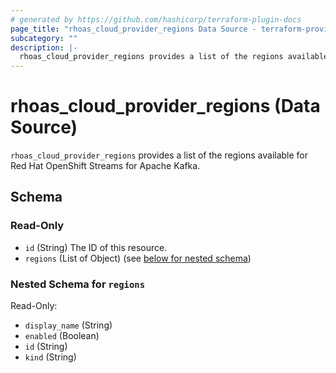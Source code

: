 ```yaml
---
# generated by https://github.com/hashicorp/terraform-plugin-docs
page_title: "rhoas_cloud_provider_regions Data Source - terraform-provider-rhoas"
subcategory: ""
description: |-
  rhoas_cloud_provider_regions provides a list of the regions available for Red Hat OpenShift Streams for Apache Kafka.
---
```


# rhoas_cloud_provider_regions (Data Source)

`rhoas_cloud_provider_regions` provides a list of the regions available for Red Hat OpenShift Streams for Apache Kafka.



<!-- schema generated by tfplugindocs -->
## Schema

### Read-Only

- `id` (String) The ID of this resource.
- `regions` (List of Object) (see [below for nested schema](#nestedatt--regions))

<a id="nestedatt--regions"></a>
### Nested Schema for `regions`

Read-Only:

- `display_name` (String)
- `enabled` (Boolean)
- `id` (String)
- `kind` (String)


